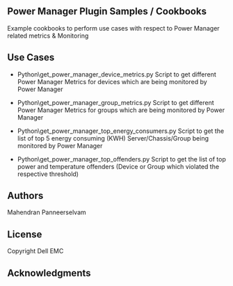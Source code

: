 ## Power Manager Plugin Samples / Cookbooks

Example cookbooks to perform use cases with respect to Power Manager related metrics & Monitoring

## Use Cases

* Python\get_power_manager_device_metrics.py
    Script to get different Power Manager Metrics for devices which are being monitored by Power Manager

* Python\get_power_manager_group_metrics.py
    Script to get different Power Manager Metrics for groups which are being monitored by Power Manager

* Python\get_power_manager_top_energy_consumers.py
    Script to get the list of top 5 energy consuming (KWH) Server/Chassis/Group being monitored by Power Manager

* Python\get_power_manager_top_offenders.py
    Script to get the list of top power and temperature offenders (Device or Group which violated the respective threshold)

## Authors
Mahendran Panneerselvam

## License

Copyright Dell EMC

## Acknowledgments